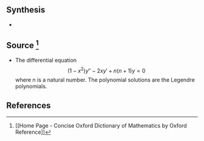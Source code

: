 ## Synthesis
- 
## Source [^1]
- The differential equation $$(1-x^2)y''-2xy' + n(n+1)y=0$$where n is a natural number. The polynomial solutions are the Legendre polynomials.
## References

[^1]: [[Home Page - Concise Oxford Dictionary of Mathematics by Oxford Reference]]